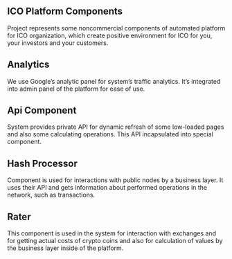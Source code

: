## ICO Platform Components

Project represents some noncommercial components of automated platform for ICO organization, which create positive environment for ICO for you, your investors and your customers.

## Analytics

We use Google’s analytic panel for system’s traffic analytics. It’s integrated into admin panel of the platform for ease of use.

## Api Component

System provides private API for dynamic refresh of some low-loaded pages and also some calculating operations. This API incapsulated into special component.   

## Hash Processor

Component is used for interactions with public nodes by a business layer. It uses their API and gets information about performed operations in the network, such as transactions.     

## Rater

This component is used in the system for interaction with exchanges and for getting actual costs of crypto coins and also for calculation of values by the business layer inside of the platform.   
